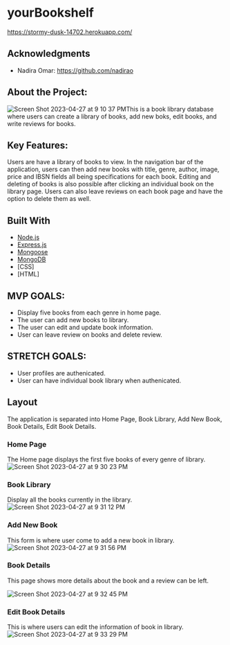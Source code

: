 # yourBookshelf

https://stormy-dusk-14702.herokuapp.com/

## Acknowledgments

* Nadira Omar:  https://github.com/nadirao


## About the Project:
![Screen Shot 2023-04-27 at 9 10 37 PM](https://user-images.githubusercontent.com/106491940/235052277-a812ec98-87c2-41d6-8040-3d2c00e4d5bd.png)This is a book library database where users can create a library of books, add new boks, edit books, and write reviews for books.


## Key Features:
Users are have a library of books to view. In the navigation bar of the application, users can then add new books with title, genre, author, image, price and IBSN fields all being specifications for each book. Editing and deleting of books is also possible after clicking an individual book on the library page. Users can also leave reviews on each book page and have the option to delete them as well.


## Built With

* [Node.js](https://nodejs.org/)
* [Express.js](https://expressjs.com/)
* [Mongoose](https://mongoosejs.com/)
* [MongoDB](https://mongodb.com/)
* [CSS]
* [HTML]

## MVP GOALS: 
- Display five books from each genre in home page.
- The user can add new books to library.
- The user can edit and update book information.
- User can leave review on books and delete review.


## STRETCH GOALS: 
- User profiles are authenicated.
- User can have individual book library when authenicated.

## Layout
The application is separated into Home Page, Book Library, Add New Book, Book Details, Edit Book Details.

### Home Page
The Home page displays the first five books of every genre of library.
![Screen Shot 2023-04-27 at 9 30 23 PM](https://user-images.githubusercontent.com/106491940/235054541-5921be21-1027-40d8-ba4d-19ed20188696.png)

### Book Library
Display all the books currently in the library.
![Screen Shot 2023-04-27 at 9 31 12 PM](https://user-images.githubusercontent.com/106491940/235054621-38180ce5-6d5c-4feb-9b05-740767cbefbd.png)

### Add New Book
This form is where user come to add a new book in library.
![Screen Shot 2023-04-27 at 9 31 56 PM](https://user-images.githubusercontent.com/106491940/235054718-2f28f77a-c2c7-4e24-8e61-e0ab719afec0.png)

### Book Details
This page shows more details about the book and a review can be left.

![Screen Shot 2023-04-27 at 9 32 45 PM](https://user-images.githubusercontent.com/106491940/235054827-a08fdf34-d667-43e8-990f-e55bcffb40b6.png)


### Edit Book Details

This is where users can edit the information of book in library.
![Screen Shot 2023-04-27 at 9 33 29 PM](https://user-images.githubusercontent.com/106491940/235054915-c9a80058-f014-437e-a422-ef8c60166437.png)





